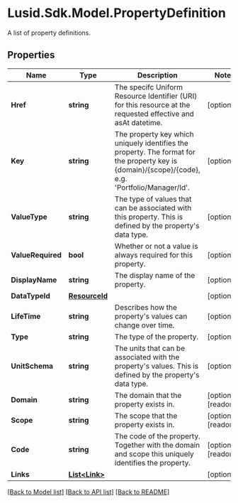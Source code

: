 # Lusid.Sdk.Model.PropertyDefinition
A list of property definitions.
## Properties

Name | Type | Description | Notes
------------ | ------------- | ------------- | -------------
**Href** | **string** | The specifc Uniform Resource Identifier (URI) for this resource at the requested effective and asAt datetime. | [optional] 
**Key** | **string** | The property key which uniquely identifies the property. The format for the property key is {domain}/{scope}/{code}, e.g. &#39;Portfolio/Manager/Id&#39;. | [optional] 
**ValueType** | **string** | The type of values that can be associated with this property. This is defined by the property&#39;s data type. | [optional] 
**ValueRequired** | **bool** | Whether or not a value is always required for this property. | [optional] 
**DisplayName** | **string** | The display name of the property. | [optional] 
**DataTypeId** | [**ResourceId**](ResourceId.md) |  | [optional] 
**LifeTime** | **string** | Describes how the property&#39;s values can change over time. | [optional] 
**Type** | **string** | The type of the property. | [optional] 
**UnitSchema** | **string** | The units that can be associated with the property&#39;s values. This is defined by the property&#39;s data type. | [optional] 
**Domain** | **string** | The domain that the property exists in. | [optional] [readonly] 
**Scope** | **string** | The scope that the property exists in. | [optional] [readonly] 
**Code** | **string** | The code of the property. Together with the domain and scope this uniquely identifies the property. | [optional] [readonly] 
**Links** | [**List&lt;Link&gt;**](Link.md) |  | [optional] 

[[Back to Model list]](../README.md#documentation-for-models) [[Back to API list]](../README.md#documentation-for-api-endpoints) [[Back to README]](../README.md)

